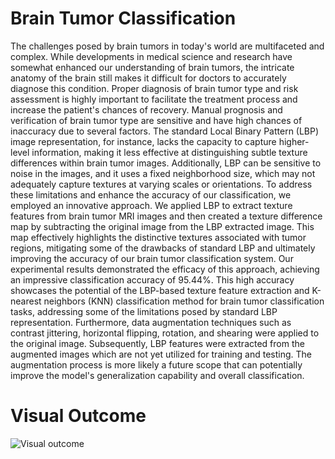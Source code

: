 # Brain Tumor Classification
The challenges posed by brain tumors in today's world are multifaceted and complex. While developments in medical science and research have somewhat enhanced our understanding of brain tumors, the intricate anatomy of the brain still makes it difficult for doctors to accurately diagnose this condition. Proper diagnosis of brain tumor type and risk assessment is highly important to facilitate the treatment process and increase the patient's chances of recovery. Manual prognosis and verification of brain tumor type are sensitive and have high chances of inaccuracy due to several factors. The standard Local Binary Pattern (LBP) image representation, for instance, lacks the capacity to capture higher-level information, making it less effective at distinguishing subtle texture differences within brain tumor images. Additionally, LBP can be sensitive to noise in the images, and it uses a fixed neighborhood size, which may not adequately capture textures at varying scales or orientations. To address these limitations and enhance the accuracy of our classification, we employed an innovative approach. We applied LBP to extract texture features from brain tumor MRI images and then created a texture difference map by subtracting the original image from the LBP extracted image. This map effectively highlights the distinctive textures associated with tumor regions, mitigating some of the drawbacks of standard LBP and ultimately improving the accuracy of our brain tumor classification system. Our experimental results demonstrated the efficacy of this approach, achieving an impressive classification accuracy of 95.44%. This high accuracy showcases the potential of the LBP-based texture feature extraction and K-nearest neighbors (KNN) classification method for brain tumor classification tasks, addressing some of the limitations posed by standard LBP representation. Furthermore, data augmentation techniques such as contrast jittering, horizontal flipping, rotation, and shearing were applied to the original image. Subsequently, LBP features were extracted from the augmented images which are not yet utilized for training and testing. The augmentation process is more likely a future scope that can potentially improve the model's generalization capability and overall classification.

<h1>Visual Outcome</h1>

![Visual outcome](https://github.com/user-attachments/assets/25e93fab-a432-482d-8d15-3f1656e9ffe9)
